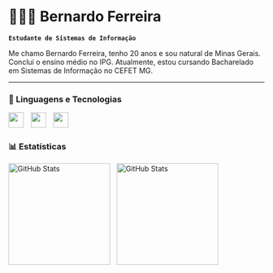 # 👨🏾‍💻 Bernardo Ferreira

**`Estudante de Sistemas de Informação`**

Me chamo Bernardo Ferreira, tenho 20 anos e sou natural de Minas Gerais. Concluí o ensino médio no IPG. Atualmente, estou cursando Bacharelado em Sistemas de Informação no CEFET MG. 


---

### 🤖 Linguagens e Tecnologias

<p>
    <img src="https://cdn.jsdelivr.net/gh/devicons/devicon@latest/icons/c/c-original.svg" width="30px" style="margin-right: 10px;">
    <img src="https://cdn.jsdelivr.net/gh/devicons/devicon@latest/icons/python/python-original.svg" width="30px" style="margin-right: 10px;">
    <img src="https://cdn.jsdelivr.net/gh/devicons/devicon@latest/icons/azuresqldatabase/azuresqldatabase-original.svg" width="30px">
</p>

### 📊 Estatísticas

<p>
  <img 
    align="left" 
    alt="GitHub Stats" 
    height="200" 
    style="padding-right: 10px;" 
    src="https://github-readme-stats.vercel.app/api?username=Bernardofbs&show_icons=true&theme=tokyonight&include_all_commits=true&locale=pt-br" 
  />

<img 
      align="left" 
      alt="GitHub Stats" 
      height="200" 
      src="https://github-readme-stats.vercel.app/api/top-langs/?username=bernardofbs&theme=tokyonight&layout=compact&custom_title=Tecnologias&langs_count=9" 
  />

</p>
